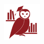 <div class="flex items-center justify-center w-full h-full">
<img src="./images/dotto.svg" width="120px" />
</div>
